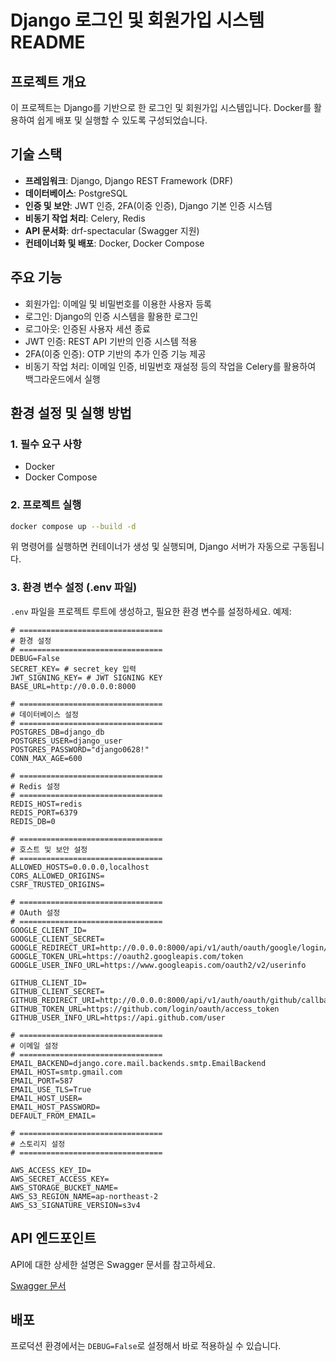 # Django 로그인 및 회원가입 시스템 README  

## 프로젝트 개요  
이 프로젝트는 Django를 기반으로 한 로그인 및 회원가입 시스템입니다. Docker를 활용하여 쉽게 배포 및 실행할 수 있도록 구성되었습니다.  

## 기술 스택  
- **프레임워크**: Django, Django REST Framework (DRF)  
- **데이터베이스**: PostgreSQL  
- **인증 및 보안**: JWT 인증, 2FA(이중 인증), Django 기본 인증 시스템  
- **비동기 작업 처리**: Celery, Redis  
- **API 문서화**: drf-spectacular (Swagger 지원)  
- **컨테이너화 및 배포**: Docker, Docker Compose  

## 주요 기능  
- 회원가입: 이메일 및 비밀번호를 이용한 사용자 등록  
- 로그인: Django의 인증 시스템을 활용한 로그인  
- 로그아웃: 인증된 사용자 세션 종료  
- JWT 인증: REST API 기반의 인증 시스템 적용  
- 2FA(이중 인증): OTP 기반의 추가 인증 기능 제공  
- 비동기 작업 처리: 이메일 인증, 비밀번호 재설정 등의 작업을 Celery를 활용하여 백그라운드에서 실행  

## 환경 설정 및 실행 방법  

### 1. 필수 요구 사항  
- Docker  
- Docker Compose  

### 2. 프로젝트 실행  

```bash
docker compose up --build -d
```

위 명령어를 실행하면 컨테이너가 생성 및 실행되며, Django 서버가 자동으로 구동됩니다.  

### 3. 환경 변수 설정 (.env 파일)  
`.env` 파일을 프로젝트 루트에 생성하고, 필요한 환경 변수를 설정하세요. 예제:  

```
# ================================
# 환경 설정
# ================================
DEBUG=False
SECRET_KEY= # secret_key 입력
JWT_SIGNING_KEY= # JWT SIGNING KEY
BASE_URL=http://0.0.0.0:8000

# ================================
# 데이터베이스 설정
# ================================
POSTGRES_DB=django_db 
POSTGRES_USER=django_user
POSTGRES_PASSWORD="django0628!"
CONN_MAX_AGE=600

# ================================
# Redis 설정
# ================================
REDIS_HOST=redis
REDIS_PORT=6379
REDIS_DB=0

# ================================
# 호스트 및 보안 설정
# ================================
ALLOWED_HOSTS=0.0.0.0,localhost
CORS_ALLOWED_ORIGINS=
CSRF_TRUSTED_ORIGINS=

# ================================
# OAuth 설정
# ================================
GOOGLE_CLIENT_ID=
GOOGLE_CLIENT_SECRET=
GOOGLE_REDIRECT_URI=http://0.0.0.0:8000/api/v1/auth/oauth/google/login/
GOOGLE_TOKEN_URL=https://oauth2.googleapis.com/token
GOOGLE_USER_INFO_URL=https://www.googleapis.com/oauth2/v2/userinfo

GITHUB_CLIENT_ID=
GITHUB_CLIENT_SECRET=
GITHUB_REDIRECT_URI=http://0.0.0.0:8000/api/v1/auth/oauth/github/callback/
GITHUB_TOKEN_URL=https://github.com/login/oauth/access_token
GITHUB_USER_INFO_URL=https://api.github.com/user

# ================================
# 이메일 설정
# ================================
EMAIL_BACKEND=django.core.mail.backends.smtp.EmailBackend
EMAIL_HOST=smtp.gmail.com
EMAIL_PORT=587
EMAIL_USE_TLS=True
EMAIL_HOST_USER=
EMAIL_HOST_PASSWORD=
DEFAULT_FROM_EMAIL=

# ================================
# 스토리지 설정
# ================================

AWS_ACCESS_KEY_ID=
AWS_SECRET_ACCESS_KEY=
AWS_STORAGE_BUCKET_NAME=
AWS_S3_REGION_NAME=ap-northeast-2
AWS_S3_SIGNATURE_VERSION=s3v4
```

## API 엔드포인트  
API에 대한 상세한 설명은 Swagger 문서를 참고하세요.  

[Swagger 문서](http://localhost:8000/api/schema/swagger/)  

## 배포  
프로덕션 환경에서는 `DEBUG=False`로 설정해서 바로 적용하실 수 있습니다.